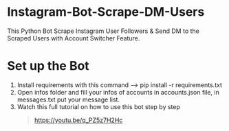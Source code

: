 # Instagram-Bot-Scrape-DM-Users
 This Python Bot Scrape Instagram User Followers & Send DM to the Scraped Users with Account Switcher Feature.
# Set up the Bot
 1. Install requirements with this command --> pip install -r requirements.txt<br>
 2. Open infos folder and fill your infos of accounts in accounts.json file, in messages.txt put your message list.<br>
 3. Watch this full tutorial on how to use this bot step by step<br>
     >https://youtu.be/q_PZ5z7H2Hc
